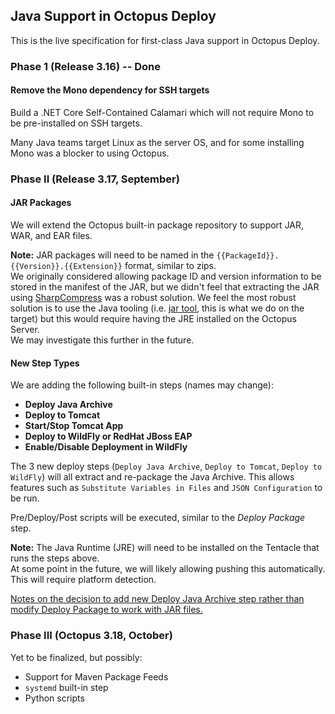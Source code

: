 ## Java Support in Octopus Deploy

This is the live specification for first-class Java support in Octopus Deploy.

### Phase 1 (Release 3.16) -- Done

#### Remove the Mono dependency for SSH targets 

Build a .NET Core Self-Contained Calamari which will not require Mono to be pre-installed on SSH targets.

Many Java teams target Linux as the server OS, and for some installing Mono was a blocker to using Octopus.   

### Phase II (Release 3.17, September)

#### JAR Packages

We will extend the Octopus built-in package repository to support JAR, WAR, and EAR files. 

**Note:** JAR packages will need to be named in the `{{PackageId}}.{{Version}}.{{Extension}}` format, similar to zips.   
We originally considered allowing package ID and version information to be stored in the manifest of the JAR, but we didn't feel that extracting the JAR using [SharpCompress](https://github.com/adamhathcock/sharpcompress) was a robust solution. We feel the most robust solution is to use the Java tooling (i.e. [jar tool](http://docs.oracle.com/javase/7/docs/technotes/tools/windows/jar.html), this is what we do on the target) but this would require having the JRE installed on the Octopus Server.   
We may investigate this further in the future. 

#### New Step Types

We are adding the following built-in steps (names may change):

- **Deploy Java Archive**
- **Deploy to Tomcat**
- **Start/Stop Tomcat App** 
- **Deploy to WildFly or RedHat JBoss EAP**
- **Enable/Disable Deployment in WildFly**

The 3 new deploy steps (`Deploy Java Archive`, `Deploy to Tomcat`, `Deploy to WildFly`) will all extract and re-package the Java Archive.  This allows features such  as `Substitute Variables in Files` and `JSON Configuration` to be run.

Pre/Deploy/Post scripts will be executed, similar to the _Deploy Package_ step.

**Note:** The Java Runtime (JRE) will need to be installed on the Tentacle that runs the steps above.   
At some point in the future, we will likely allowing pushing this automatically. This will require platform detection.

[Notes on the decision to add new Deploy Java Archive step rather than modify Deploy Package to work with JAR files.](deploy-java-archive-vs-deploy-package.md)

### Phase III (Octopus 3.18, October)

Yet to be finalized, but possibly:

- Support for Maven Package Feeds
- `systemd` built-in step
- Python scripts


